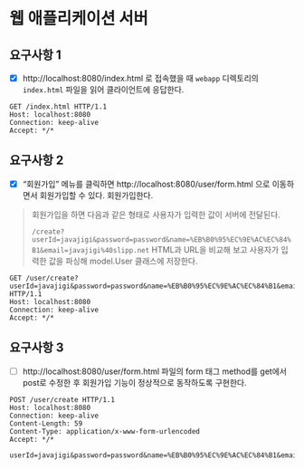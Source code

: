 # 웹 애플리케이션 서버


## 요구사항 1

- [x] http://localhost:8080/index.html 로 접속했을 때 `webapp` 디렉토리의 `index.html` 파일을 읽어 클라이언트에 응답한다.

```http request
GET /index.html HTTP/1.1
Host: localhost:8080
Connection: keep-alive
Accept: */*
```

## 요구사항 2

- [x] “회원가입” 메뉴를 클릭하면 http://localhost:8080/user/form.html 으로 이동하면서 회원가입할 수 있다. 회원가입한다.

> 회원가입을 하면 다음과 같은 형태로 사용자가 입력한 값이 서버에 전달된다.
> 
> `/create?userId=javajigi&password=password&name=%EB%B0%95%EC%9E%AC%EC%84%B1&email=javajigi%40slipp.net`
HTML과 URL을 비교해 보고 사용자가 입력한 값을 파싱해 model.User 클래스에 저장한다.

```http request
GET /user/create?userId=javajigi&password=password&name=%EB%B0%95%EC%9E%AC%EC%84%B1&email=javajigi%40slipp.net HTTP/1.1
Host: localhost:8080
Connection: keep-alive
Accept: */*
```

## 요구사항 3

- [ ] http://localhost:8080/user/form.html 파일의 form 태그 method를 get에서 post로 수정한 후 회원가입 기능이 정상적으로 동작하도록 구현한다.

```http request
POST /user/create HTTP/1.1
Host: localhost:8080
Connection: keep-alive
Content-Length: 59
Content-Type: application/x-www-form-urlencoded
Accept: */*

userId=javajigi&password=password&name=%EB%B0%95%EC%9E%AC%EC%84%B1&email=javajigi%40slipp.net
```

